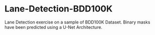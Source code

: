 # Lane-Detection-BDD100K
Lane Detection exercise on a sample of BDD100K Dataset. Binary masks have been predicted using a U-Net Architecture.
